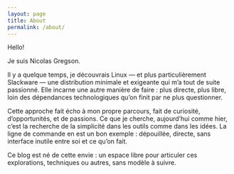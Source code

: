 ```yaml
---
layout: page
title: About
permalink: /about/
---
```


Hello!

Je suis Nicolas Gregson.

Il y a quelque temps, je découvrais Linux — et plus particulièrement Slackware — une distribution minimale et exigeante qui m’a tout de suite passionné. Elle incarne une autre manière de faire : plus directe, plus libre, loin des dépendances technologiques qu’on finit par ne plus questionner.

Cette approche fait écho à mon propre parcours, fait de curiosité, d’opportunités, et de passions. Ce que je cherche, aujourd’hui comme hier, c’est la recherche de la simplicité dans les outils comme dans les idées. La ligne de commande en est un bon exemple : dépouillée, directe, sans interface inutile entre soi et ce qu’on fait.

Ce blog est né de cette envie : un espace libre pour articuler ces explorations, techniques ou autres, sans modèle à suivre.
